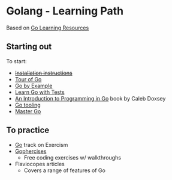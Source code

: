 # Golang - Learning Path

Based on [Go Learning Resources](https://docs.google.com/document/d/1Ij76qckMia-FxJls71WiZV4wiX_AWOIZ-icpdmJ8eHo/edit#heading=h.v0i2gi9am7b3)

## Starting out

To start:
- ~~[Installation instructions](https://golang.org/doc/install)~~
- [Tour of Go](https://tour.golang.org/list)
- [Go by Example](https://gobyexample.com/)
- [Learn Go with Tests](https://quii.gitbook.io/learn-go-with-tests/)
- [An Introduction to Programming in Go](http://www.golang-book.com/books/intro) book by Caleb Doxsey
- [Go tooling](https://www.alexedwards.net/blog/an-overview-of-go-tooling)
- [Master Go](https://appliedgo.com/p/mastergo)

## To practice

- [Go](https://exercism.io/tracks/go 'Go on Exercism') track on Exercism
- [Gophercises](https://gophercises.com/)
  - Free coding exercises w/ walkthroughs
- Flaviocopes articles
  - Covers a range of features of Go
